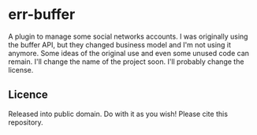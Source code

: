err-buffer
============

A plugin to manage some social networks accounts. I was originally using the buffer API, but they changed business model and I'm not using it anymore. Some ideas of the original use and even some unused code can remain. I'll change the name of the project soon. I'll probably change the license.

Licence
-------

Released into public domain. Do with it as you wish!
Please cite this repository.
